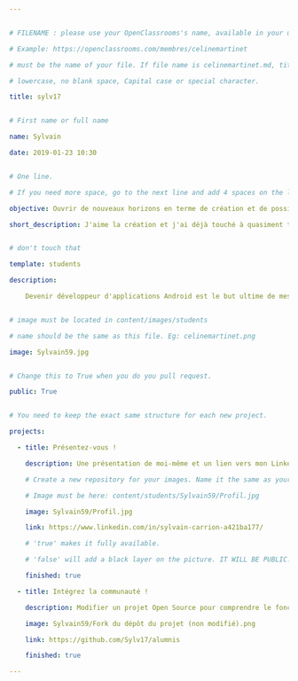 ```yaml
---


# FILENAME : please use your OpenClassrooms's name, available in your url.

# Example: https://openclassrooms.com/membres/celinemartinet

# must be the name of your file. If file name is celinemartinet.md, title is celinemartinet.

# lowercase, no blank space, Capital case or special character.

title: sylv17 


# First name or full name

name: Sylvain

date: 2019-01-23 10:30


# One line.

# If you need more space, go to the next line and add 4 spaces on the left, as in 'description'.

objective: Ouvrir de nouveaux horizons en terme de création et de possibilités créatives.

short_description: J'aime la création et j'ai déjà touché à quasiment tous les domaines (vidéos,audio, affiches, radio) mais jamais encore les applications.


# don't touch that

template: students

description:

    Devenir développeur d'applications Android est le but ultime de mes ambitions créatives, ayant déjà étudié tous les autres domaines (traditionnels et modernes) il ne me restait plus que celui-ci et je compte bien en faire un métier. Passionné de culture en tout genre (surtout cinéma et jeux-vidéos) je suis déterminé à y arriver.


# image must be located in content/images/students

# name should be the same as this file. Eg: celinemartinet.png

image: Sylvain59.jpg


# Change this to True when you do you pull request.

public: True


# You need to keep the exact same structure for each new project.

projects:

  - title: Présentez-vous !

    description: Une présentation de moi-même et un lien vers mon LinkedIn.

    # Create a new repository for your images. Name it the same as your nickname and profile picture.

    # Image must be here: content/students/Sylvain59/Profil.jpg

    image: Sylvain59/Profil.jpg

    link: https://www.linkedin.com/in/sylvain-carrion-a421ba177/ 

    # 'true' makes it fully available.

    # 'false' will add a black layer on the picture. IT WILL BE PUBLIC!

    finished: true

  - title: Intégrez la communauté !

    description: Modifier un projet Open Source pour comprendre le fonctionnement de Git, de Github et des pull requests. 

    image: Sylvain59/Fork du dépôt du projet (non modifié).png

    link: https://github.com/Sylv17/alumnis

    finished: true

---
```

